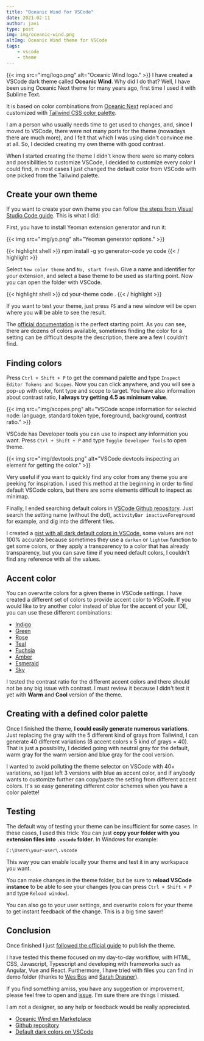 ```yaml
---
title: "Oceanic Wind for VSCode"
date: 2021-02-11
author: javi
type: post
img: img/oceanic-wind.png
altImg: Oceanic Wind theme for VSCode
tags:
    - vscode
    - theme
---
```

{{< img src="img/logo.png" alt="Oceanic Wind logo." >}}
I have created a VSCode dark theme called **Oceanic Wind**. Why did I do that? Well, I have been using Oceanic Next theme for many years ago, first time I used it with Sublime Text.

It is based on color combinations from [Oceanic Next](https://github.com/voronianski/oceanic-next-color-scheme) replaced and customized with [Tailwind CSS color palette](https://tailwindcss.com/docs/customizing-colors).

I am a person who usually needs time to get used to changes, and, since I moved to VSCode, there were not many ports for the theme (nowadays there are much more), and I felt that which I was using didn't convince me at all. So, I decided creating my own theme with good contrast. 

When I started creating the theme I didn't know there were so many colors and possibilities to customize VSCode, I decided to customize every color I could find, in most cases I just changed the default color from VSCode with one picked from the Tailwind palette.

## Create your own theme

If you want to create your own theme you can follow [the steps from Visual Studio Code guide](https://code.visualstudio.com/api/extension-guides/color-theme#create-a-new-color-theme). This is what I did:

First, you have to install Yeoman extension generator and run it:

{{< img src="img/yo.png" alt="Yeoman generator options." >}}

{{< highlight shell >}}
npm install -g yo generator-code
yo code
{{< / highlight >}}

Select `New color theme` and `No, start fresh`. Give a name and identifier for your extension, and select a base theme to be used as starting point. Now you can open the folder with VSCode.

{{< highlight shell >}}
cd your-theme
code .
{{< / highlight >}}

If you want to test your theme, just press `F5` and a new window will be open where you will be able to see the result.

The [official documentation](https://code.visualstudio.com/api/references/theme-color) is the perfect starting point. As you can see, there are dozens of colors available, sometimes finding the color for a setting can be difficult despite the description, there are a few I couldn't find.

## Finding colors
Press `Ctrl + Shift + P` to get the command palette and type `Inspect Editor Tokens and Scopes`. Now you can click anywhere, and you will see a pop-up with color, font type and scope to target. You have also information about contrast ratio, **I always try getting 4.5 as minimum value**.

{{< img src="img/scopes.png" alt="VSCode scope information for selected node: language, standard token type, foreground, background, contrast ratio." >}}

VSCode has Developer tools you can use to inspect any information you want. Press `Ctrl + Shift + P` and type `Toggle Developer Tools` to open theme.

{{< img src="img/devtools.png" alt="VSCode devtools inspecting an element for getting the color." >}}

Very useful if you want to quickly find any color from any theme you are peeking for inspiration. I used this method at the beginning in order to find default VSCode colors, but there are some elements difficult to inspect as minimap.

Finally, I ended searching default colors in [VSCode Github repository](https://github.com/microsoft/vscode). Just search the setting name (without the dot), `activityBar inactiveForeground` for example, and dig into the different files.

I created a [gist with all dark default colors in VSCode](https://gist.github.com/javifm86/073d8e05942a8849dd11fa6996955fc0), some values are not 100% accurate because sometimes they use a `darken` or `lighten` function to get some colors, or they apply a transparency to a color that has already transparency, but you can save time if you need default colors, I couldn't find any reference with all the values.

## Accent color
You can overwrite colors for a given theme in VSCode settings. I have created a different set of colors to provide accent color to VSCode. If you would like to try another color instead of blue for the accent of your IDE, you can use these different combinations:

- [Indigo](https://github.com/javifm86/oceanic-wind/blob/main/customize/indigo.md)
- [Green](https://github.com/javifm86/oceanic-wind/blob/main/customize/green.md)
- [Rose](https://github.com/javifm86/oceanic-wind/blob/main/customize/rose.md)
- [Teal](https://github.com/javifm86/oceanic-wind/blob/main/customize/teal.md)
- [Fuchsia](https://github.com/javifm86/oceanic-wind/blob/main/customize/fuchsia.md)
- [Amber](https://github.com/javifm86/oceanic-wind/blob/main/customize/amber.md)
- [Esmerald](https://github.com/javifm86/oceanic-wind/blob/main/customize/esmerald.md)
- [Sky](https://github.com/javifm86/oceanic-wind/blob/main/customize/sky.md)

I tested the contrast ratio for the different accent colors and there should not be any big issue with contrast. I must review it because I didn't test it yet with **Warm** and **Cool** version of the theme.

## Creating with a defined color palette
Once I finished the theme, **I could easily generate numerous variations**. Just replacing the gray with the 5 different kind of grays from Tailwind, I can generate 40 different variations (8 accent colors x 5 kind of grays = 40). That is just a possibility, I decided going with neutral gray for the default, warm gray for the warm version and blue gray for the cool version.

I wanted to avoid polluting the theme selector on VSCode with 40+ variations, so I just left 3 versions with blue as accent color, and if anybody wants to customize further can copy/paste the setting from different accent colors. It's so easy generating different color schemes when you have a color palette!

## Testing
The default way of testing your theme can be insufficient for some cases. In these cases, I used this trick: You can just **copy your folder with you extension files into `.vscode` folder**. In Windows for example:
```
C:\Users\your-user\.vscode
```
This way you can enable locally your theme and test it in any workspace you want.

You can make changes in the theme folder, but be sure to **reload VSCode instance** to be able to see your changes (you can press `Ctrl + Shift + P` and type `Reload window`).

You can also go to your user settings, and overwrite colors for your theme to get instant feedback of the change. This is a big time saver!

## Conclusion
Once finished I just [followed the official guide](https://code.visualstudio.com/api/working-with-extensions/publishing-extension) to publish the theme.

I have tested this theme focused on my day-to-day workflow, with HTML, CSS, Javascript, Typescript and developing with frameworks such as Angular, Vue and React. Furthermore, I have tried with files you can find in demo folder (thanks to [Wes Bos](https://twitter.com/wesbos) and [Sarah Drasner](https://twitter.com/sarah_edo)).

If you find something amiss, you have any suggestion or improvement, please feel free to open and [issue](https://github.com/javifm86/oceanic-wind/issues). I'm sure there are things I missed.

I am not a designer, so any help or feedback would be really appreciated.

* [Oceanic Wind en Marketplace](https://marketplace.visualstudio.com/items?itemName=javifm.oceanic-wind)
* [Github repository](https://github.com/javifm86/oceanic-wind)
* [Default dark colors on VSCode](https://gist.github.com/javifm86/073d8e05942a8849dd11fa6996955fc0)
